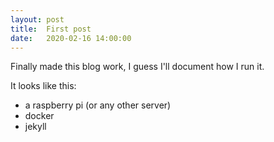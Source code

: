 ```yaml
---
layout: post
title:  First post
date:   2020-02-16 14:00:00
---
```


Finally made this blog work, I guess I'll document how I run it.

It looks like this:
* a raspberry pi (or any other server)
* docker
* jekyll
